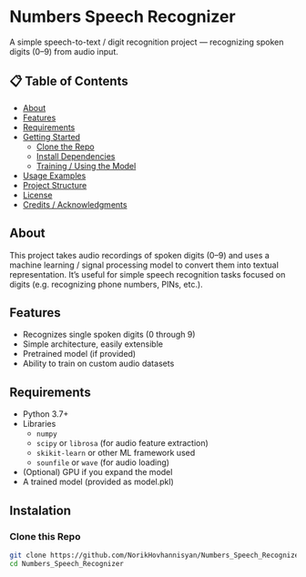 # Numbers Speech Recognizer

A simple speech-to-text / digit recognition project — recognizing spoken digits (0–9) from audio input.

## 📋 Table of Contents

- [About](#about)  
- [Features](#features)  
- [Requirements](#requirements)  
- [Getting Started](#getting-started)  
  - [Clone the Repo](#clone-the-repo)  
  - [Install Dependencies](#install-dependencies)  
  - [Training / Using the Model](#training--using-the-model)  
- [Usage Examples](#usage-examples)  
- [Project Structure](#project-structure)  
- [License](#license)  
- [Credits / Acknowledgments](#credits--acknowledgments)  

## About

This project takes audio recordings of spoken digits (0–9) and uses a machine learning / signal processing model to convert them into textual representation. It’s useful for simple speech recognition tasks focused on digits (e.g. recognizing phone numbers, PINs, etc.).

## Features

- Recognizes single spoken digits (0 through 9)  
- Simple architecture, easily extensible  
- Pretrained model (if provided)  
- Ability to train on custom audio datasets  

## Requirements

- Python 3.7+  
- Libraries
  - `numpy`
  - `scipy` or `librosa` (for audio feature extraction)
  - `skikit-learn` or other ML framework used
  - `sounfile` or `wave` (for audio loading)  
- (Optional) GPU if you expand the model
-  A trained model (provided as model.pkl)

## Instalation

### Clone this Repo

```bash
git clone https://github.com/NorikHovhannisyan/Numbers_Speech_Recognizer.git
cd Numbers_Speech_Recognizer

